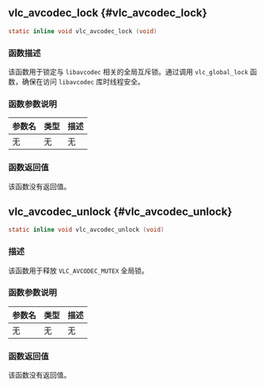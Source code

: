 ## vlc_avcodec_lock {#vlc_avcodec_lock}

```c
static inline void vlc_avcodec_lock (void)
```

### 函数描述
该函数用于锁定与 `libavcodec` 相关的全局互斥锁。通过调用 `vlc_global_lock` 函数，确保在访问 `libavcodec` 库时线程安全。

### 函数参数说明

| 参数名 | 类型 | 描述 |
|--------|------|------|
| 无     | 无   | 无   |

### 函数返回值
该函数没有返回值。
## vlc_avcodec_unlock {#vlc_avcodec_unlock}

```c
static inline void vlc_avcodec_unlock (void)
```

### 描述
该函数用于释放 `VLC_AVCODEC_MUTEX` 全局锁。

### 函数参数说明
| 参数名 | 类型 | 描述 |
|--------|------|------|
| 无     | 无   | 无   |

### 函数返回值
该函数没有返回值。
